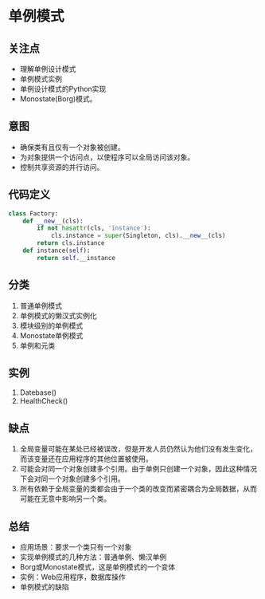 # 单例模式

## 关注点

- 理解单例设计模式
- 单例模式实例
- 单例设计模式的Python实现
- Monostate(Borg)模式。

## 意图

- 确保类有且仅有一个对象被创建。
- 为对象提供一个访问点，以使程序可以全局访问该对象。
- 控制共享资源的并行访问。

## 代码定义

```Python
class Factory:
    def __new__(cls):
        if not hasattr(cls, 'instance'):
            cls.instance = super(Singleton, cls).__new__(cls)
        return cls.instance
    def instance(self):
        return self.__instance
```

## 分类

1. 普通单例模式
2. 单例模式的懒汉式实例化
3. 模块级别的单例模式
4. Monostate单例模式
5. 单例和元类

## 实例

1. Datebase()
2. HealthCheck()

## 缺点

1. 全局变量可能在某处已经被误改，但是开发人员仍然认为他们没有发生变化，而该变量还在应用程序的其他位置被使用。
2. 可能会对同一个对象创建多个引用。由于单例只创建一个对象，因此这种情况下会对同一个对象创建多个引用。
3. 所有依赖于全局变量的类都会由于一个类的改变而紧密耦合为全局数据，从而可能在无意中影响另一个类。

## 总结

- 应用场景：要求一个类只有一个对象
- 实现单例模式的几种方法：普通单例、懒汉单例
- Borg或Monostate模式，这是单例模式的一个变体
- 实例：Web应用程序，数据库操作
- 单例模式的缺陷
